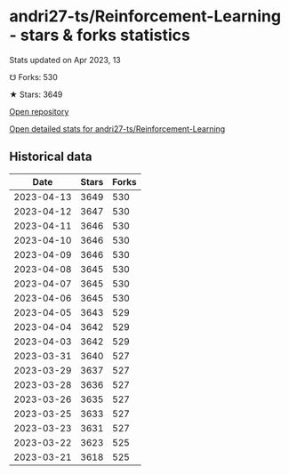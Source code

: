 # andri27-ts/Reinforcement-Learning - stars & forks statistics

Stats updated on Apr 2023, 13

☋ Forks: 530

★ Stars: 3649

[Open repository](https://github.com/andri27-ts/Reinforcement-Learning)

[Open detailed stats for andri27-ts/Reinforcement-Learning](https://reviewgithub.com/rep/andri27-ts/Reinforcement-Learning)

## Historical data
| Date | Stars | Forks |
|------|-------|-------|
| 2023-04-13 | 3649 | 530 | 
| 2023-04-12 | 3647 | 530 | 
| 2023-04-11 | 3646 | 530 | 
| 2023-04-10 | 3646 | 530 | 
| 2023-04-09 | 3646 | 530 | 
| 2023-04-08 | 3645 | 530 | 
| 2023-04-07 | 3645 | 530 | 
| 2023-04-06 | 3645 | 530 | 
| 2023-04-05 | 3643 | 529 | 
| 2023-04-04 | 3642 | 529 | 
| 2023-04-03 | 3642 | 529 | 
| 2023-03-31 | 3640 | 527 | 
| 2023-03-29 | 3637 | 527 | 
| 2023-03-28 | 3636 | 527 | 
| 2023-03-26 | 3635 | 527 | 
| 2023-03-25 | 3633 | 527 | 
| 2023-03-23 | 3631 | 527 | 
| 2023-03-22 | 3623 | 525 | 
| 2023-03-21 | 3618 | 525 | 

